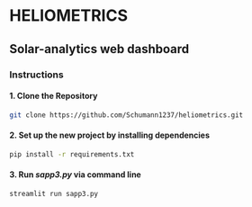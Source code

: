 # HELIOMETRICS
## Solar-analytics web dashboard

### Instructions
#### 1. Clone the Repository
~~~bash
git clone https://github.com/Schumann1237/heliometrics.git
~~~

#### 2. Set up the new project by installing dependencies
~~~bash
pip install -r requirements.txt
~~~

#### 3. Run _sapp3.py_ via command line
~~~bash
streamlit run sapp3.py
~~~
